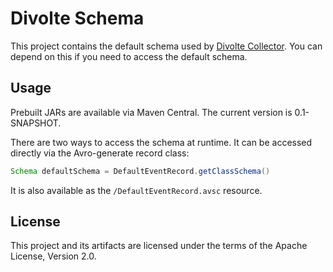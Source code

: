 Divolte Schema
==============

This project contains the default schema used by [Divolte Collector][1]. You can
depend on this if you need to access the default schema.

Usage
-----

Prebuilt JARs are available via Maven Central. The current version is 0.1-SNAPSHOT.

There are two ways to access the schema at runtime. It can be accessed directly
via the Avro-generate record class:

```java
Schema defaultSchema = DefaultEventRecord.getClassSchema()
```

It is also available as the `/DefaultEventRecord.avsc` resource.

License
-------

This project and its artifacts are licensed under the terms of the Apache License, Version 2.0.

  [1]: divolte/divolte-collector    "Divolte Collector"

